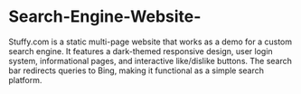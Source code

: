 # Search-Engine-Website-
Stuffy.com is a static multi-page website that works as a demo for a custom search engine. It features a dark-themed responsive design, user login system, informational pages, and interactive like/dislike buttons. The search bar redirects queries to Bing, making it functional as a simple search platform.
